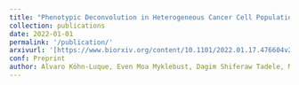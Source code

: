 ```yaml
---
title: "Phenotypic Deconvolution in Heterogeneous Cancer Cell Populations Using Drug Screening Data"
collection: publications
date: 2022-01-01
permalink: '/publication/'
arxivurl: '[https://www.biorxiv.org/content/10.1101/2022.01.17.476604v2]'
conf: Preprint
author: Alvaro Köhn-Luque, Even Moa Myklebust, Dagim Shiferaw Tadele, Mariaserena Giliberto, Jasmine Noory, Elise Harivel, Polina Arsenteva, Shannon M Mumenthaler, Fredrik Hellem Schjesvold, Kjetil Taskén, Jorrit Enserink, Kevin Leder, Arnoldo Frigessi, Jasmine Foo.
---
```


